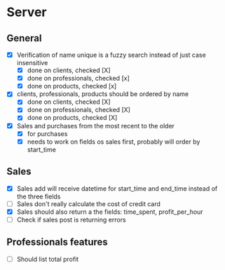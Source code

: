 # Server
## General
+ [x] Verification of name unique is a fuzzy search instead of just case insensitive
  + [X] done on clients, checked [X]
  + [X] done on professionals, checked [x]
  + [X] done on products, checked [x]
+ [X] clients, professionals, products should be ordered by name
  + [X] done on clients, checked [X]
  + [X] done on professionals, checked [X]
  + [X] done on products, checked [X]
+ [X] Sales and purchases from the most recent to the older
  + [X] for purchases
  + [X] needs to work on fields os sales first, probably will order by start_time

## Sales
+ [X] Sales add will receive datetime for start_time and end_time instead of the three fields
+ [ ] Sales don't really calculate the cost of credit card
+ [X] Sales should also return a the fields: time_spent, profit_per_hour
+ [ ] Check if sales post is returning errors

## Professionals features
+ [ ] Should list total profit 
